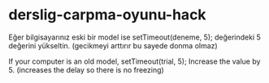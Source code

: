 # derslig-carpma-oyunu-hack

Eğer bilgisayarınız eski bir model ise setTimeout(deneme, 5); değerindeki 5 değerini yükseltin. (gecikmeyi arttırır bu sayede donma olmaz)

If your computer is an old model, setTimeout(trial, 5); Increase the value by 5. (increases the delay so there is no freezing)
